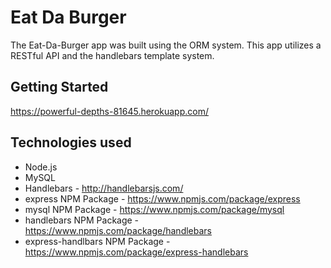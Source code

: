 # Eat Da Burger

The Eat-Da-Burger app was built using the ORM system. This app utilizes a RESTful API and the handlebars template system.

## Getting Started
https://powerful-depths-81645.herokuapp.com/

## Technologies used
- Node.js
- MySQL
- Handlebars - http://handlebarsjs.com/
- express NPM Package - https://www.npmjs.com/package/express
- mysql NPM Package - https://www.npmjs.com/package/mysql
- handlebars NPM Package - https://www.npmjs.com/package/handlebars
- express-handlbars NPM Package - https://www.npmjs.com/package/express-handlebars